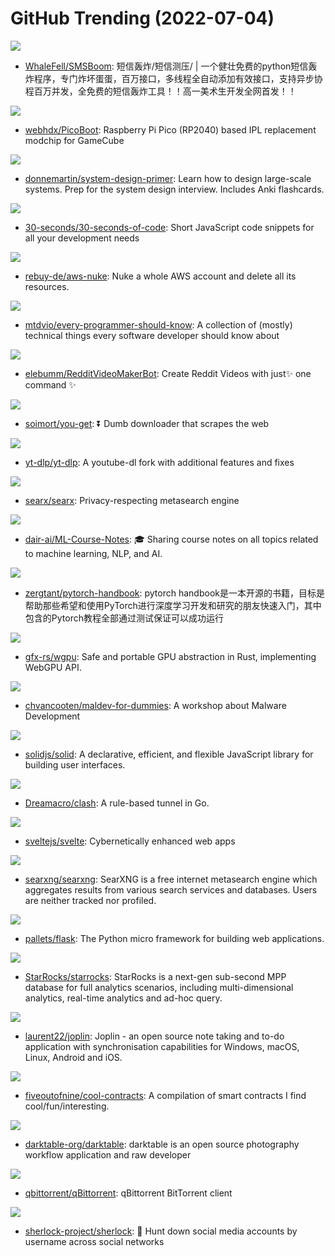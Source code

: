 # GitHub Trending (2022-07-04)

![](https://img.shields.io/badge/Python-New%20622-green?style=flat-square&logo=appveyor)
- [WhaleFell/SMSBoom](https://github.com/WhaleFell/SMSBoom): 短信轰炸/短信测压/ | 一个健壮免费的python短信轰炸程序，专门炸坏蛋蛋，百万接口，多线程全自动添加有效接口，支持异步协程百万并发，全免费的短信轰炸工具！！高一美术生开发全网首发！！

![](https://img.shields.io/badge/Python-New%2083-green?style=flat-square&logo=appveyor)
- [webhdx/PicoBoot](https://github.com/webhdx/PicoBoot): Raspberry Pi Pico (RP2040) based IPL replacement modchip for GameCube

![](https://img.shields.io/badge/Python-New%20260-green?style=flat-square&logo=appveyor)
- [donnemartin/system-design-primer](https://github.com/donnemartin/system-design-primer): Learn how to design large-scale systems. Prep for the system design interview. Includes Anki flashcards.

![](https://img.shields.io/badge/JavaScript-New%20233-green?style=flat-square&logo=appveyor)
- [30-seconds/30-seconds-of-code](https://github.com/30-seconds/30-seconds-of-code): Short JavaScript code snippets for all your development needs

![](https://img.shields.io/badge/Go-New%20114-green?style=flat-square&logo=appveyor)
- [rebuy-de/aws-nuke](https://github.com/rebuy-de/aws-nuke): Nuke a whole AWS account and delete all its resources.

![](https://img.shields.io/badge/none-New%20322-green?style=flat-square&logo=appveyor)
- [mtdvio/every-programmer-should-know](https://github.com/mtdvio/every-programmer-should-know): A collection of (mostly) technical things every software developer should know about

![](https://img.shields.io/badge/Python-New%2036-green?style=flat-square&logo=appveyor)
- [elebumm/RedditVideoMakerBot](https://github.com/elebumm/RedditVideoMakerBot): Create Reddit Videos with just✨ one command ✨

![](https://img.shields.io/badge/Python-New%2055-green?style=flat-square&logo=appveyor)
- [soimort/you-get](https://github.com/soimort/you-get): ⏬ Dumb downloader that scrapes the web

![](https://img.shields.io/badge/Python-New%2086-green?style=flat-square&logo=appveyor)
- [yt-dlp/yt-dlp](https://github.com/yt-dlp/yt-dlp): A youtube-dl fork with additional features and fixes

![](https://img.shields.io/badge/Python-New%2040-green?style=flat-square&logo=appveyor)
- [searx/searx](https://github.com/searx/searx): Privacy-respecting metasearch engine

![](https://img.shields.io/badge/none-New%20103-green?style=flat-square&logo=appveyor)
- [dair-ai/ML-Course-Notes](https://github.com/dair-ai/ML-Course-Notes): 🎓 Sharing course notes on all topics related to machine learning, NLP, and AI.

![](https://img.shields.io/badge/Jupyter%20Notebook-New%2025-green?style=flat-square&logo=appveyor)
- [zergtant/pytorch-handbook](https://github.com/zergtant/pytorch-handbook): pytorch handbook是一本开源的书籍，目标是帮助那些希望和使用PyTorch进行深度学习开发和研究的朋友快速入门，其中包含的Pytorch教程全部通过测试保证可以成功运行

![](https://img.shields.io/badge/Rust-New%2039-green?style=flat-square&logo=appveyor)
- [gfx-rs/wgpu](https://github.com/gfx-rs/wgpu): Safe and portable GPU abstraction in Rust, implementing WebGPU API.

![](https://img.shields.io/badge/C%23-New%2098-green?style=flat-square&logo=appveyor)
- [chvancooten/maldev-for-dummies](https://github.com/chvancooten/maldev-for-dummies): A workshop about Malware Development

![](https://img.shields.io/badge/TypeScript-New%2071-green?style=flat-square&logo=appveyor)
- [solidjs/solid](https://github.com/solidjs/solid): A declarative, efficient, and flexible JavaScript library for building user interfaces.

![](https://img.shields.io/badge/Go-New%2058-green?style=flat-square&logo=appveyor)
- [Dreamacro/clash](https://github.com/Dreamacro/clash): A rule-based tunnel in Go.

![](https://img.shields.io/badge/TypeScript-New%20170-green?style=flat-square&logo=appveyor)
- [sveltejs/svelte](https://github.com/sveltejs/svelte): Cybernetically enhanced web apps

![](https://img.shields.io/badge/Python-New%20262-green?style=flat-square&logo=appveyor)
- [searxng/searxng](https://github.com/searxng/searxng): SearXNG is a free internet metasearch engine which aggregates results from various search services and databases. Users are neither tracked nor profiled.

![](https://img.shields.io/badge/Python-New%2070-green?style=flat-square&logo=appveyor)
- [pallets/flask](https://github.com/pallets/flask): The Python micro framework for building web applications.

![](https://img.shields.io/badge/C%2B%2B-New%2018-green?style=flat-square&logo=appveyor)
- [StarRocks/starrocks](https://github.com/StarRocks/starrocks): StarRocks is a next-gen sub-second MPP database for full analytics scenarios, including multi-dimensional analytics, real-time analytics and ad-hoc query.

![](https://img.shields.io/badge/TypeScript-New%2043-green?style=flat-square&logo=appveyor)
- [laurent22/joplin](https://github.com/laurent22/joplin): Joplin - an open source note taking and to-do application with synchronisation capabilities for Windows, macOS, Linux, Android and iOS.

![](https://img.shields.io/badge/none-New%20100-green?style=flat-square&logo=appveyor)
- [fiveoutofnine/cool-contracts](https://github.com/fiveoutofnine/cool-contracts): A compilation of smart contracts I find cool/fun/interesting.

![](https://img.shields.io/badge/C-New%2057-green?style=flat-square&logo=appveyor)
- [darktable-org/darktable](https://github.com/darktable-org/darktable): darktable is an open source photography workflow application and raw developer

![](https://img.shields.io/badge/C%2B%2B-New%2023-green?style=flat-square&logo=appveyor)
- [qbittorrent/qBittorrent](https://github.com/qbittorrent/qBittorrent): qBittorrent BitTorrent client

![](https://img.shields.io/badge/Python-New%2072-green?style=flat-square&logo=appveyor)
- [sherlock-project/sherlock](https://github.com/sherlock-project/sherlock): 🔎 Hunt down social media accounts by username across social networks

